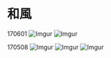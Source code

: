 # 和風
170601
![Imgur](http://i.imgur.com/Jay93Wx.jpg)
![Imgur](http://i.imgur.com/LM5TKcT.jpg)

170508
![Imgur](http://i.imgur.com/sr0OPX5.jpg)
![Imgur](http://i.imgur.com/7XhH5pB.jpg)
![Imgur](http://i.imgur.com/vnNVsaj.jpg)
